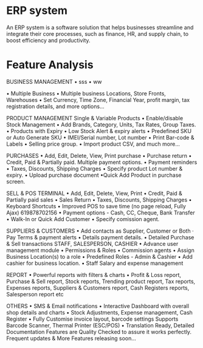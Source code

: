 # ERP system
An ERP system is a software solution that helps businesses streamline and integrate their core processes, such as finance, HR, and supply chain, to boost efficiency and productivity.

# Feature Analysis

BUSINESS MANAGEMENT
• sss
• ww

• Multiple Business
• Multiple business Locations, Store Fronts, Warehouses
• Set Currency, Time Zone, Financial Year, profit margin, tax
registration details, and more options...

PRODUCT MANAGEMENT
Single & Variable Products
• Enable/disable Stock Management
• Add Brands, Category, Units, Tax Rates, Group Taxes.
• Products with Expiry
• Low Stock Alert & expiry alerts
• Predefined SKU or Auto Generate SKU
• IMEI/Serial number, Lot number
• Print Bar-code & Labels
• Selling price group.
• Import product CSV, and much more...

PURCHASES
• Add, Edit, Delete, View, Print purchase
• Purchase return
• Credit, Paid & Partially paid. Multiple payment options.
• Payment reminders
• Taxes, Discounts, Shipping Charges
• Specify product Lot number & expiry.
• Upload purchase document
•Quick Add Product in purchase screen.

SELL & POS TERMINAL
• Add, Edit, Delete, View, Print
• Credit, Paid & Partially paid sales
• Sales Return
• Taxes, Discounts, Shipping Charges
• Keyboard Shortcuts
• Improved POS to save time (no page
reload, Fully Ajax)
619878702156
• Payment options - Cash, CC, Cheque, Bank
Transfer
• Walk-In or Quick Add Customer
• Specify comission agent.

SUPPLIERS & CUSTOMERS
• Add contacts as Supplier, Customer or Both
⋅
Pay Terms & payment alerts
• Details payment details.
• Detailed Purchase & Sell transactions
STAFF, SALESPERSON, CASHIER
• Advance user management module
• Permissions & Roles
• Commission agents
• Assign Business Location(s) to a role
• Predefined Roles - Admin & Cashier
• Add cashier for business location.
• Staff Salary and expense management

REPORT
• Powerful reports with filters & charts
• Profit & Loss report, Purchase & Sell report, Stock reports,
Trending product report, Tax reports, Expenses reports,
Suppliers & Customers report, Cash Registers reports,
Salesperson report etc

OTHERS
• SMS & Email notifications
• Interactive Dashboard with overall shop details and charts
• Stock Adjustments, Expense management, Cash Register
• Fully Customise invoice layout, barcode settings
Supports Barcode Scanner, Thermal Printer (ESC/POS)
• Translation Ready, Detailed Documentation
Features are Quality Checked to assure it works perfectly.
Frequent updates & More Features releasing soon...

